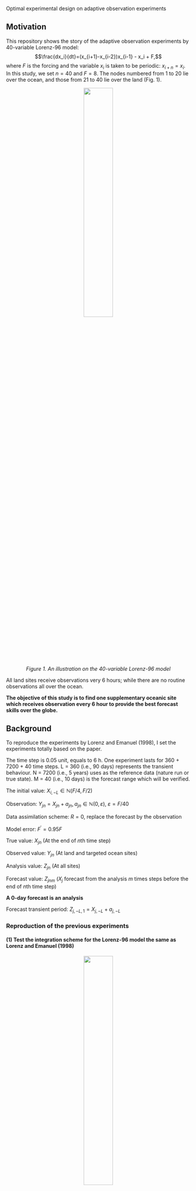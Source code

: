 Optimal experimental design on adaptive observation experiments

## Motivation

This repository shows the story of the adaptive observation experiments by 40-variable Lorenz-96 model: 
$$\frac{dx_i}{dt}=(x_{i+1}-x_{i-2})x_{i-1} - x_i + F,$$ 
where $F$ is the forcing and the variable $x_i$ is taken to be periodic: $x_{i+n} = x_{i}$.
In this study, we set $n=40$ and $F=8$.  The
nodes numbered from 1 to 20 lie over the ocean, and those from 21 to 40 lie over
the land (Fig. 1).

<p align="center" width="100%">
<img src="./Figure/Lorenz96_40D.png" width="40%">
</p>
<p align="center" width="100%">
<em>Figure 1. An illustration on the 40-variable Lorenz-96 model </em>
</p>

All land sites receive observations very 6 hours; while there are no routine observations all over the ocean. 

**The objective of this study is to find one supplementary oceanic site which receives observation every 6 hour to provide the best forecast skills over the globe.** 

## Background

To reproduce the experiments by Lorenz and Emanuel (1998), I set the experiments totally based on the paper. 

The time step is 0.05 unit, equals to 6 h.
One experiment lasts for 360 + 7200 + 40 time steps. 
L = 360 (i.e., 90 days) represents the transient behaviour. 
N = 7200 (i.e., 5 years) uses as the reference data (nature run or true state). 
M = 40 (i.e., 10 days) is the forecast range which will be verified. 

The initial value: $X_{i, -L} \in \mathbb{N}(F/4, F/2)$

Observation: $Y_{jn} = X_{jn} + a_{jn}, a_{jn} \in \mathbb{N}(0, \varepsilon),\ \varepsilon=F/40$

Data assimilation scheme: $R=0$, replace the forecast by the observation

Model error: $F^{'}=0.95F$

True value: $X_{jn}$ (At the end of $n$th time step)

Observed value: $Y_{jn}$ (At land and targeted ocean sites)

Analysis value: $Z_{jn}$ (At all sites)

Forecast value: $Z_{jnm}$ ($X_j$ forecast from the analysis $m$ times steps before the end of $n$th time step)

**A 0-day forecast is an analysis**

Forecast transient period: $Z_{j,-L,1} = X_{j,-L} + a_{j, -L}$

### Reproduction of the previous experiments

#### (1) Test the integration scheme for the Lorenz-96 model the same as Lorenz and Emanuel (1998)
<p align="center" width="100%">
<img src="./Figure/Lorenz_and_Emauel_1998_Fig1.png" width="40%">
</p>
<p align="center" width="100%">
<em>Figure 2. To reproduce the state variables of Lorenz-96 model for 2 days </em>
</p>

#### (2) Control case without supplementary observations
<p align="center" width="100%">
<img src="./Figure/rep01.png" width="80%">
</p>
<p align="center" width="100%">
<em>Figure 3. Control case without supplementary observations </em>
</p>

#### (3) To select the targeted oceanic sites at random
<p align="center" width="100%">
<img src="./Figure/rep02.png" width="80%">
</p>
<p align="center" width="100%">
<em>Figure 4. Random selection </em>
</p>

#### (4) To select the targeted oceanic sites where the analyszed and true values differ most greatly  
<p align="center" width="100%">
<img src="./Figure/rep03.png" width="80%">
</p>
<p align="center" width="100%">
<em>Figure 5. Greatest difference between analysis and true state </em>
</p>

#### (5) To select the targeted oceanic sites by the multiple breeding method  
<p align="center" width="100%">
<img src="./Figure/rep04.png" width="80%">
</p>
<p align="center" width="100%">
<em>Figure 6. Multiple breeding method </em>
</p>
<p align="center" width="100%">
<img src="./Figure/rep05.png" width="80%">
</p>
</p>
<p align="center" width="100%">
<em>Figure 7. Resutls of multiple breeding method </em>
</p>

#### (6) To select the targeted oceanic sites by the multiple replicate method  
<p align="center" width="100%">
<img src="./Figure/rep06.png" width="80%">
</p>
<p align="center" width="100%">
<em>Figure 8. Multiple replicate method </em>
</p>
<p align="center" width="100%">
<img src="./Figure/rep07.png" width="80%">
</p>
</p>
<p align="center" width="100%">
<em>Figure 9. Resutls of multiple replicate method </em>
</p>

## Experimental settings

The study implement the optimal experimental design to the adpative observation epxeriments. 
<p align="center" width="100%">
<img src="./Figure/illustration.png" width="80%">
</p>
<p align="center" width="100%">
<em>Figure 10. Illustration of optimal experimental design and adpative observation experiment</em>
</p>

## Results and discussions

### (1) Influence of optimality criteria on the observation selections 

<p align="center" width="100%">
<img src="./Figure/Lorenz96_maxPb.png" width="80%">
</p>
<p align="center" width="100%">
<em>Figure 11. Influence of optimality criteria on the observation selections </em>
</p>

### (2) Influence of selection strategies on the observation selections 

<p align="center" width="100%">
<img src="./Figure/Lorenz96_comparison.png" width="80%">
</p>
<p align="center" width="100%">
<em>Figure 12. Influence of selection strategies on the observation selections </em>
</p>

### (3) Influence of multiple observations

<p align="center" width="100%">
<img src="./Figure/Lorenz96_letkf_multiobs.png" width="80%">
</p>
<p align="center" width="100%">
<em>Figure 12. Influence of multiple observations on the results </em>
</p>

## Summary

The forecast could be improved if we select appropriate optimality criteria and error covariance. 

I welcome any discussion and comments on the adaptive observation studies, please contact me by mao.ouyang@durham.ac.uk (einooumo@hotmail.com). 
